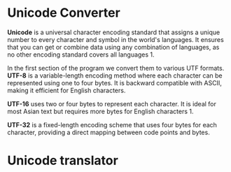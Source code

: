 # Unicode Converter
**Unicode** is a universal character encoding standard that assigns a unique number to every character and symbol in the world's languages. It ensures that you can get or combine data using any combination of languages, as no other encoding standard covers all languages 1.

In the first section of the program we convert them to various UTF formats. 
**UTF-8** is a variable-length encoding method where each character can be represented using one to four bytes. It is backward compatible with ASCII, making it efficient for English characters.


**UTF-16** uses two or four bytes to represent each character. It is ideal for most Asian text but requires more bytes for English characters 1.

**UTF-32** is a fixed-length encoding scheme that uses four bytes for each character, providing a direct mapping between code points and bytes.
# Unicode translator 


